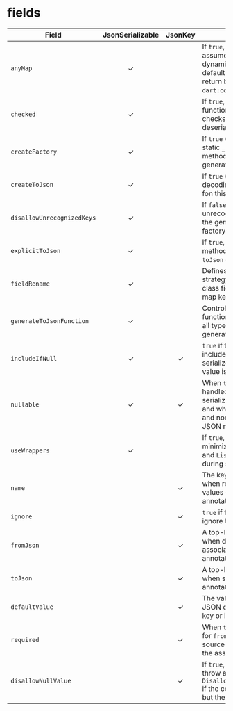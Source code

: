 # fields

| Field | JsonSerializable | JsonKey | Description |
| --- | :---: | :---: | --- |
| `anyMap` | ✓ |  | If `true`, `Map` types are *not* assumed to be [Map<String, dynamic>] – which is the default type of `Map` instances return by JSON decode in `dart:convert`. |
| `checked` | ✓ |  | If `true`, generated `fromJson` functions include extra checks to validate proper deserialization of types. |
| `createFactory` | ✓ |  | If `true` (the default), a private, static `_$ExampleFromJson` method is created in the generated part file. |
| `createToJson` | ✓ |  | If `true` (the default), code for decoding JSON is generated fon this class. |
| `disallowUnrecognizedKeys` | ✓ |  | If `false` (the default), then any unrecognized keys passed to the generated FromJson factory will be ignored. |
| `explicitToJson` | ✓ |  | If `true`, generated `toJson` methods will explicitly call `toJson` on nested objects. |
| `fieldRename` | ✓ |  | Defines the automatic naming strategy when converting class field names into JSON map keys. |
| `generateToJsonFunction` | ✓ |  | Controls how `toJson` functionality is generated for all types processed by this generator. |
| `includeIfNull` | ✓ | ✓ | `true` if the generator should include the field in the serialized output, even if the value is `null`. |
| `nullable` | ✓ | ✓ | When `true`, `null` values are handled gracefully when serializing the field to JSON and when deserializing `null` and nonexistent values from a JSON map. |
| `useWrappers` | ✓ |  | If `true`, wrappers are used to minimize the number of `Map` and `List` instances created during serialization. |
| `name` |  | ✓ | The key in a JSON map to use when reading and writing values corresponding to the annotated fields. |
| `ignore` |  | ✓ | `true` if the generator should ignore this field completely. |
| `fromJson` |  | ✓ | A top-level `Function` to use when deserializing the associated JSON value to the annotated field. |
| `toJson` |  | ✓ | A top-level `Function` to use when serializing the annotated field to JSON. |
| `defaultValue` |  | ✓ | The value to use if the source JSON does not contain this key or if the value is `null`. |
| `required` |  | ✓ | When `true`, generated code for `fromJson` will verify that the source JSON map contains the associated key. |
| `disallowNullValue` |  | ✓ | If `true`, generated code will throw a `DisallowedNullValueException` if the corresponding key exits, but the value is `null`. |
